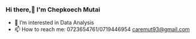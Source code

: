 ### Hi there,👋 I'm Chepkoech Mutai
- 🔭 I’m interested in Data Analysis 
- 📫 How to reach me: 0723654761/0719446954 caremut93@gmail.com
  

<!--
**ChepkoechMutai/ChepkoechMutai** is a ✨ _special_ ✨ repository because its `README.md` (this file) appears on your GitHub profile.

Here are some ideas to get you started:

- 🔭 I’m currently working on ...
- 🌱 I’m currently learning ...
- 👯 I’m looking to collaborate on ...
- 🤔 I’m looking for help with ...
- 💬 Ask me about ...
- 📫 How to reach me: ...
- 😄 Pronouns: ...
- ⚡ Fun fact: ...
-->
